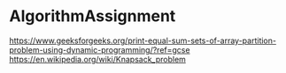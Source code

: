 # AlgorithmAssignment

https://www.geeksforgeeks.org/print-equal-sum-sets-of-array-partition-problem-using-dynamic-programming/?ref=gcse
https://en.wikipedia.org/wiki/Knapsack_problem
